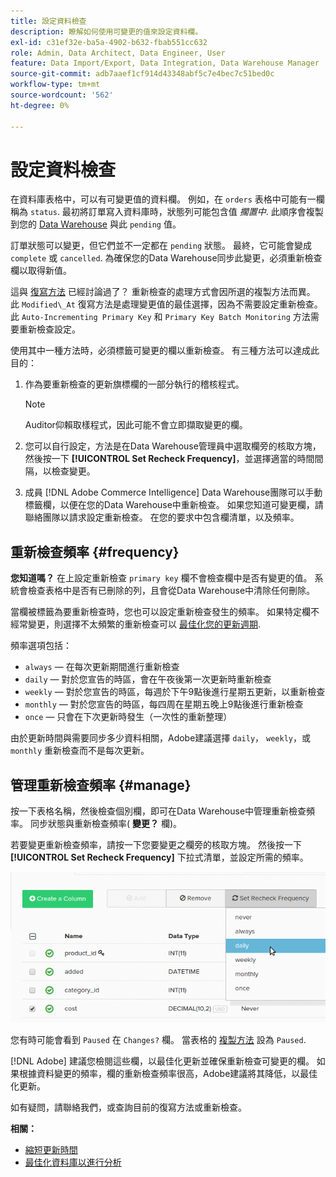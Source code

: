 ```yaml
---
title: 設定資料檢查
description: 瞭解如何使用可變更的值來設定資料欄。
exl-id: c31ef32e-ba5a-4902-b632-fbab551cc632
role: Admin, Data Architect, Data Engineer, User
feature: Data Import/Export, Data Integration, Data Warehouse Manager
source-git-commit: adb7aaef1cf914d43348abf5c7e4bec7c51bed0c
workflow-type: tm+mt
source-wordcount: '562'
ht-degree: 0%

---
```


# 設定資料檢查

在資料庫表格中，可以有可變更值的資料欄。 例如，在 `orders` 表格中可能有一欄稱為 `status`. 最初將訂單寫入資料庫時，狀態列可能包含值 _擱置中_. 此順序會複製到您的 [Data Warehouse](../data-warehouse-mgr/tour-dwm.md) 與此 `pending` 值。

訂單狀態可以變更，但它們並不一定都在 `pending` 狀態。 最終，它可能會變成 `complete` 或 `cancelled`. 為確保您的Data Warehouse同步此變更，必須重新檢查欄以取得新值。

這與 [復寫方法](../data-warehouse-mgr/cfg-replication-methods.md) 已經討論過了？ 重新檢查的處理方式會因所選的複製方法而異。 此 `Modified\_At` 復寫方法是處理變更值的最佳選擇，因為不需要設定重新檢查。 此 `Auto-Incrementing Primary Key` 和 `Primary Key Batch Monitoring` 方法需要重新檢查設定。

使用其中一種方法時，必須標籤可變更的欄以重新檢查。 有三種方法可以達成此目的：

1. 作為要重新檢查的更新旗標欄的一部分執行的稽核程式。

   >[!NOTE]
   >
   >Auditor仰賴取樣程式，因此可能不會立即擷取變更的欄。

1. 您可以自行設定，方法是在Data Warehouse管理員中選取欄旁的核取方塊，然後按一下 **[!UICONTROL Set Recheck Frequency]**，並選擇適當的時間間隔，以檢查變更。

1. 成員 [!DNL Adobe Commerce Intelligence] Data Warehouse團隊可以手動標籤欄，以便在您的Data Warehouse中重新檢查。 如果您知道可變更欄，請聯絡團隊以請求設定重新檢查。 在您的要求中包含欄清單，以及頻率。

## 重新檢查頻率 {#frequency}

**您知道嗎？**
在上設定重新檢查 `primary key` 欄不會檢查欄中是否有變更的值。 系統會檢查表格中是否有已刪除的列，且會從Data Warehouse中清除任何刪除。

當欄被標籤為要重新檢查時，您也可以設定重新檢查發生的頻率。 如果特定欄不經常變更，則選擇不太頻繁的重新檢查可以 [最佳化您的更新週期](../../best-practices/reduce-update-cycle-time.md).

頻率選項包括：

* `always`  — 在每次更新期間進行重新檢查
* `daily`  — 對於您宣告的時區，會在午夜後第一次更新時重新檢查
* `weekly`  — 對於您宣告的時區，每週於下午9點後進行星期五更新，以重新檢查
* `monthly`  — 對於您宣告的時區，每四周在星期五晚上9點後進行重新檢查
* `once`  — 只會在下次更新時發生（一次性的重新整理）

由於更新時間與需要同步多少資料相關，Adobe建議選擇 `daily`， `weekly`，或 `monthly` 重新檢查而不是每次更新。

## 管理重新檢查頻率 {#manage}

按一下表格名稱，然後檢查個別欄，即可在Data Warehouse中管理重新檢查頻率。 同步狀態與重新檢查頻率( **變更？** 欄)。

若要變更重新檢查頻率，請按一下您要變更之欄旁的核取方塊。 然後按一下 **[!UICONTROL Set Recheck Frequency]** 下拉式清單，並設定所需的頻率。

![](../../assets/dwm-recheck.png)

您有時可能會看到 `Paused` 在 `Changes?` 欄。 當表格的 [複製方法](../../data-analyst/data-warehouse-mgr/cfg-data-rechecks.md) 設為 `Paused`.

[!DNL Adobe] 建議您檢閱這些欄，以最佳化更新並確保重新檢查可變更的欄。 如果根據資料變更的頻率，欄的重新檢查頻率很高，Adobe建議將其降低，以最佳化更新。

如有疑問，請聯絡我們，或查詢目前的復寫方法或重新檢查。

**相關：**

* [縮短更新時間](../../best-practices/reduce-update-cycle-time.md)
* [最佳化資料庫以進行分析](../../best-practices/opt-db-analysis.md)
